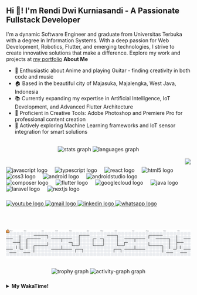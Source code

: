 <h2 align="left">Hi 👋! I'm Rendi Dwi Kurniasandi - A Passionate Fullstack Developer</h2>

I'm a dynamic Software Engineer and graduate from Universitas Terbuka with a degree in Information Systems. With a deep passion for Web Development, Robotics, Flutter, and emerging technologies, I strive to create innovative solutions that make a difference. Explore my work and projects at [my portfolio](https://sniren210.github.io/)
**About Me**

- 🎯 Enthusiastic about Anime and playing Guitar - finding creativity in both code and music
- 🏠 Based in the beautiful city of Majasuka, Majalengka, West Java, Indonesia
- 📚 Currently expanding my expertise in Artificial Intelligence, IoT Development, and Advanced Flutter Architecture
- 🎨 Proficient in Creative Tools: Adobe Photoshop and Premiere Pro for professional content creation
- 🤖 Actively exploring Machine Learning frameworks and IoT sensor integration for smart solutions

<br clear="both">

<div align="center">
  <img src="https://github-readme-stats.vercel.app/api?username=sniren210&hide_title=false&hide_rank=false&show_icons=true&include_all_commits=true&count_private=true&disable_animations=false&theme=dracula&locale=en&hide_border=false" height="150" alt="stats graph"  />
  <img src="https://github-readme-stats.vercel.app/api/top-langs?username=sniren210&locale=en&hide_title=false&layout=compact&card_width=320&langs_count=5&theme=dracula&hide_border=false" height="150" alt="languages graph"  />
</div>
<br clear="both">

<img align="right" height="150" src="https://media4.giphy.com/media/v1.Y2lkPTc5MGI3NjExMThmN3RsamYxYnVta3ZxODQzMDd5ZzAxOWNnY2c3cG40NGF5ZnI2MyZlcD12MV9pbnRlcm5hbF9naWZfYnlfaWQmY3Q9Zw/qgQUggAC3Pfv687qPC/giphy.gif"  />

###

<div align="left">
  <img src="https://cdn.jsdelivr.net/gh/devicons/devicon/icons/javascript/javascript-original.svg" height="30" alt="javascript logo"  />
  <img width="12" />
  <img src="https://cdn.jsdelivr.net/gh/devicons/devicon/icons/typescript/typescript-original.svg" height="30" alt="typescript logo"  />
  <img width="12" />
  <img src="https://cdn.jsdelivr.net/gh/devicons/devicon/icons/react/react-original.svg" height="30" alt="react logo"  />
  <img width="12" />
  <img src="https://cdn.jsdelivr.net/gh/devicons/devicon/icons/html5/html5-original.svg" height="30" alt="html5 logo"  />
  <img width="12" />
  <img src="https://cdn.jsdelivr.net/gh/devicons/devicon/icons/css3/css3-original.svg" height="30" alt="css3 logo"  />
  <img width="12" />
  <img src="https://cdn.jsdelivr.net/gh/devicons/devicon/icons/android/android-original.svg" height="30" alt="android logo"  />
  <img width="12" />
  <img src="https://cdn.jsdelivr.net/gh/devicons/devicon/icons/androidstudio/androidstudio-original.svg" height="30" alt="androidstudio logo"  />
  <img width="12" />
  <img src="https://cdn.jsdelivr.net/gh/devicons/devicon/icons/composer/composer-original.svg" height="30" alt="composer logo"  />
  <img width="12" />
  <img src="https://cdn.jsdelivr.net/gh/devicons/devicon/icons/flutter/flutter-original.svg" height="30" alt="flutter logo"  />
  <img width="12" />
  <img src="https://cdn.jsdelivr.net/gh/devicons/devicon/icons/googlecloud/googlecloud-original.svg" height="30" alt="googlecloud logo"  />
  <img width="12" />
  <img src="https://cdn.jsdelivr.net/gh/devicons/devicon/icons/java/java-original.svg" height="30" alt="java logo"  />
  <img width="12" />
  <img src="https://cdn.jsdelivr.net/gh/devicons/devicon/icons/laravel/laravel-original.svg" height="30" alt="laravel logo"  />
  <img width="12" />
  <img src="https://cdn.jsdelivr.net/gh/devicons/devicon/icons/nextjs/nextjs-original.svg" height="30" alt="nextjs logo"  />
</div>

###

<div align="left">
  <a href="https://www.youtube.com/@snirenren4221" target="_blank">
    <img src="https://img.shields.io/static/v1?message=Youtube&logo=youtube&label=&color=FF0000&logoColor=white&labelColor=&style=for-the-badge" height="35" alt="youtube logo"  />
  </a>
  <a href="mailto:sniren2002@gmail.com" target="_blank">
    <img src="https://img.shields.io/static/v1?message=Gmail&logo=gmail&label=&color=D14836&logoColor=white&labelColor=&style=for-the-badge" height="35" alt="gmail logo"  />
  </a>
  <a href="https://www.linkedin.com/in/rendi-dwi-kurniasandi-9442571b6/" target="_blank">
    <img src="https://img.shields.io/static/v1?message=LinkedIn&logo=linkedin&label=&color=0077B5&logoColor=white&labelColor=&style=for-the-badge" height="35" alt="linkedin logo"  />
  </a>
  <a href="https://wa.me/6285215137048" target="_blank">
    <img src="https://img.shields.io/static/v1?message=Whatsapp&logo=whatsapp&label=&color=25D366&logoColor=white&labelColor=&style=for-the-badge" height="35" alt="whatsapp logo"  />
  </a>
</div>

###

<br clear="both">

###

<picture>
  <source media="(prefers-color-scheme: dark)" srcset="https://raw.githubusercontent.com/sniren210/sniren210/output/pacman-contribution-graph-dark.svg">
  <source media="(prefers-color-scheme: light)" srcset="https://raw.githubusercontent.com/sniren210/sniren210/output/pacman-contribution-graph.svg">
  <img alt="pacman contribution graph" src="https://raw.githubusercontent.com/sniren210/sniren210/output/pacman-contribution-graph.svg">
</picture>

###

<div align="center">
  <img src="https://github-profile-trophy.vercel.app?username=sniren210&theme=dracula&column=-1&row=1&margin-w=8&margin-h=8&no-bg=false&no-frame=false&order=4" height="150" alt="trophy graph"  />
  <img src="https://github-readme-activity-graph.vercel.app/graph?username=sniren210&radius=16&theme=react&area=true&order=5" height="300" alt="activity-graph graph"  />
</div>

###

<details>
  <summary><b>My WakaTime!</b></summary>
  <br>
  
 <!--START_SECTION:waka-->
![Code Time](http://img.shields.io/badge/Code%20Time-340%20hrs%2057%20mins-blue)

![Lines of code](https://img.shields.io/badge/From%20Hello%20World%20I%27ve%20Written-27.0%20million%20lines%20of%20code-blue)

**I'm an Early 🐤** 

```text
🌞 Morning                783 commits         ███░░░░░░░░░░░░░░░░░░░░░░   10.84 % 
🌆 Daytime                3305 commits        ███████████░░░░░░░░░░░░░░   45.76 % 
🌃 Evening                2084 commits        ███████░░░░░░░░░░░░░░░░░░   28.85 % 
🌙 Night                  1051 commits        ████░░░░░░░░░░░░░░░░░░░░░   14.55 % 
```
📅 **I'm Most Productive on Thursday** 

```text
Monday                   1387 commits        █████░░░░░░░░░░░░░░░░░░░░   19.20 % 
Tuesday                  1253 commits        ████░░░░░░░░░░░░░░░░░░░░░   17.35 % 
Wednesday                1095 commits        ████░░░░░░░░░░░░░░░░░░░░░   15.16 % 
Thursday                 1476 commits        █████░░░░░░░░░░░░░░░░░░░░   20.43 % 
Friday                   1278 commits        ████░░░░░░░░░░░░░░░░░░░░░   17.69 % 
Saturday                 252 commits         █░░░░░░░░░░░░░░░░░░░░░░░░   03.49 % 
Sunday                   482 commits         ██░░░░░░░░░░░░░░░░░░░░░░░   06.67 % 
```


📊 **This Week I Spent My Time On** 

```text
🕑︎ Time Zone: Asia/Jakarta

💬 Programming Languages: 
TypeScript               12 hrs 4 mins       █████████████░░░░░░░░░░░░   51.77 % 
HTML                     3 hrs 41 mins       ████░░░░░░░░░░░░░░░░░░░░░   15.83 % 
Dart                     2 hrs 48 mins       ███░░░░░░░░░░░░░░░░░░░░░░   12.06 % 
PHP                      1 hr 18 mins        █░░░░░░░░░░░░░░░░░░░░░░░░   05.61 % 
Markdown                 1 hr 8 mins         █░░░░░░░░░░░░░░░░░░░░░░░░   04.88 % 

🔥 Editors: 
VS Code                  23 hrs 18 mins      █████████████████████████   100.00 % 

💻 Operating System: 
Windows                  23 hrs 18 mins      █████████████████████████   100.00 % 
```

**I Mostly Code in Dart** 

```text
Dart                     34 repos            ███████░░░░░░░░░░░░░░░░░░   29.06 % 
TypeScript               18 repos            ████░░░░░░░░░░░░░░░░░░░░░   15.38 % 
HTML                     14 repos            ███░░░░░░░░░░░░░░░░░░░░░░   11.97 % 
PHP                      10 repos            ██░░░░░░░░░░░░░░░░░░░░░░░   08.55 % 
Kotlin                   1 repo              ░░░░░░░░░░░░░░░░░░░░░░░░░   00.85 % 
```




 Last Updated on 24/10/2025 22:22:54 UTC
<!--END_SECTION:waka-->
</details>
